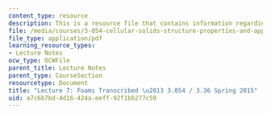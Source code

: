 ```yaml
---
content_type: resource
description: This is a resource file that contains information regarding lecture 7.
file: /media/courses/3-054-cellular-solids-structure-properties-and-applications-spring-2015/a7c6b7bd4d16424aeeff92f1bb277c59_MIT3_054S15_L7_foams_trans.pdf
file_type: application/pdf
learning_resource_types:
- Lecture Notes
ocw_type: OCWFile
parent_title: Lecture Notes
parent_type: CourseSection
resourcetype: Document
title: "Lecture 7: Foams Transcribed \u2013 3.054 / 3.36 Spring 2015"
uid: a7c6b7bd-4d16-424a-eeff-92f1bb277c59
---
```


